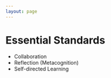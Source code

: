 ```yaml
---
layout: page
---
```


# Essential Standards

<!--img class="overview-image" src=""-->

* Collaboration
* Reflection (Metacognition)
* Self-directed Learning

<!-- Pull in repostitory-scope variables from _data/page.yml -->

